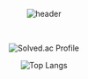 <div align="center"> 

![header](https://capsule-render.vercel.app/api?type=waving&color=000000&height=150&section=header&text=pkw3322&fontColor=ffffff&fontSize=70&animation=fadeIn&fontAlignY=55&desc=%20&descAlignY=62&descAlign=62)

<br/>
 
 
 
 
 ![Solved.ac Profile](http://mazassumnida.wtf/api/v2/generate_badge?boj=pkw3322)

 ![Top Langs](https://github-readme-stats.vercel.app/api/top-langs/?username=pkw3322&layout=compact&theme=tokyonight)

 
